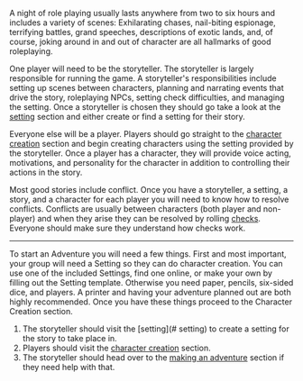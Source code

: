 A night of role playing usually lasts anywhere from two to six hours and includes a variety of scenes: Exhilarating chases, nail-biting espionage, terrifying battles, grand speeches, descriptions of exotic lands, and, of course, joking around in and out of character are all hallmarks of good roleplaying.

One player will need to be the storyteller. The storyteller is largely responsible for running the game. A storyteller's responsibilities include setting up scenes between characters, planning and narrating events that drive the story, roleplaying NPCs, setting check difficulties, and managing the setting. Once a storyteller is chosen they should go take a look at the [setting](https://github.com/harleydutton/Tabula-Rasa/blob/develop/tabula-rasa.md#setting) section and either create or find a setting for their story.

Everyone else will be a player. Players should go straight to the [character creation](https://github.com/harleydutton/Tabula-Rasa/blob/develop/tabula-rasa.md#character-creation) section and begin creating characters using the setting provided by the storyteller. Once a player has a character, they will provide voice acting, motivations, and personality for the character in addition to controlling their actions in the story.

Most good stories include conflict. Once you have a storyteller, a setting, a story, and a character for each player you will need to know how to resolve conflicts. Conflicts are usually between characters (both player and non-player) and when they arise they can be resolved by rolling [checks](https://github.com/harleydutton/Tabula-Rasa/blob/develop/tabula-rasa.md#check). Everyone should make sure they understand how checks work.

---

To start an Adventure you will need a few things. First and most important, your group will need a Setting so they can do character creation. You can use one of the included Settings, find one online, or make your own by filling out the Setting template. Otherwise you need paper, pencils, six-sided dice, and players. A printer and having your adventure planned out are both highly recommended. Once you have these things proceed to the Character Creation section.
<!-- the bit below needs to be written into the bit above -->
1. The storyteller should visit the [setting](# setting) to create a setting for the story to take place in. 
2. Players should visit the [character creation](#character-creation) section.
3. The storyteller should head over to the [making an adventure](#making-an-adventure) section if they need help with that.
<!--I think a map, a battlegrid, tokens, and cards might also be helpful depending the other rules I include-->